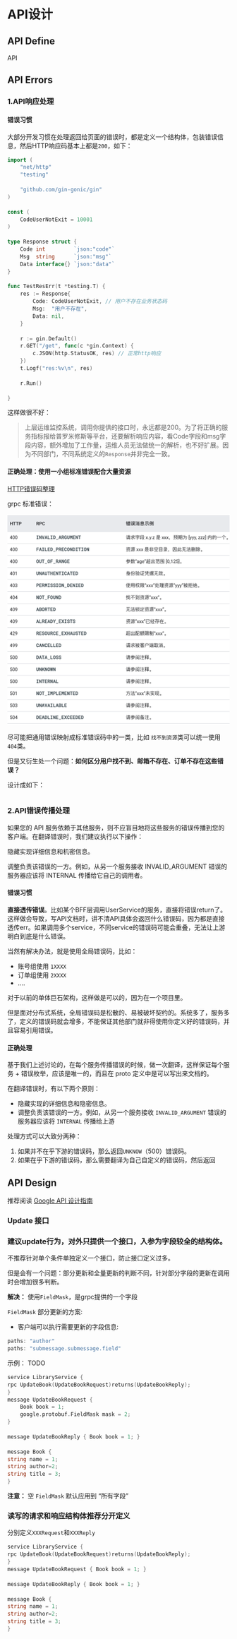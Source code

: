
# API设计

## API Define
API
## API Errors
### 1.API响应处理
#### 错误习惯
大部分开发习惯在处理返回给页面的错误时，都是定义一个结构体，包装错误信息，然后HTTP响应码基本上都是`200`，如下：
```go
import (
	"net/http"
	"testing"

	"github.com/gin-gonic/gin"
)

const (
	CodeUserNotExit = 10001
)

type Response struct {
	Code int         `json:"code"`
	Msg  string      `json:"msg"`
	Data interface{} `json:"data"`
}

func TestResErr(t *testing.T) {
	res := Response{
		Code: CodeUserNotExit, // 用户不存在业务状态码
		Msg:  "用户不存在",
		Data: nil,
	}

	r := gin.Default()
	r.GET("/get", func(c *gin.Context) {
		c.JSON(http.StatusOK, res) // 正常http响应
	})
	t.Logf("res:%v\n", res)

	r.Run()

}
```
这样做很不好：
>  上层运维监控系统，调用你提供的接口时，永远都是200。为了将正确的服务指标报给普罗米修斯等平台，还要解析响应内容，看Code字段和msg字段内容，额外增加了工作量，运维人员无法做统一的解析，也不好扩展。因为不同部门，不同系统定义的`Response`并非完全一致。

#### 正确处理：使用一小组标准错误配合大量资源

[HTTP错误码整理](https://blog.csdn.net/elevenqiao/article/details/6763040)

grpc 标准错误：

![](../image/01_grpc%20标准错误码.png)

尽可能把通用错误映射成标准错误码中的一类，比如 `找不到资源`类可以统一使用`404`类。

但是又衍生处一个问题：**如何区分用户找不到、邮箱不存在、订单不存在这些错误？**

 设计成如下：
```

```
### 2.API错误传播处理
如果您的 API 服务依赖于其他服务，则不应盲目地将这些服务的错误传播到您的客户端。在翻译错误时，我们建议执行以下操作：

隐藏实现详细信息和机密信息。

调整负责该错误的一方。例如，从另一个服务接收 INVALID_ARGUMENT 错误的服务器应该将 INTERNAL 传播给它自己的调用者。

#### 错误习惯

**直接透传错误**。比如某个BFF层调用UserService的服务，直接将错误return了。这样做会导致，写API文档时，讲不清API具体会返回什么错误码，因为都是直接透传err。如果调用多个service，不同service的错误码可能会重叠，无法让上游明白到底是什么错误。

当然有解决办法，就是使用全局错误码，比如：
- 账号组使用 `1XXXX`
- 订单组使用 `2XXXX`
- ....

对于以前的单体巨石架构，这样做是可以的，因为在一个项目里。

但是面对分布式系统，全局错误码是松散的、易被破坏契约的。系统多了，服务多了，定义的错误码就会增多，不能保证其他部门就非得使用你定义好的错误码，并且容易引用错误。


#### 正确处理
基于我们上述讨论的，在每个服务传播错误的时候，做一次翻译，这样保证每个服务 + 错误枚举，应该是唯一的，而且在 proto 定义中是可以写出来文档的。

在翻译错误时，有以下两个原则：
- 隐藏实现的详细信息和隐密信息。
- 调整负责该错误的一方。例如，从另一个服务接收 `INVALID_ARGUMENT` 错误的服务器应该将 `INTERNAL` 传播给上游

处理方式可以大致分两种：
1. 如果并不在乎下游的错误码，那么返回`UNKNOW`（500）错误码。
2. 如果在乎下游的错误码，那么需要翻译为自己自定义的错误码，然后返回

## API Design

推荐阅读 [Google API 设计指南](https://cloud.google.com/apis/design)

### Update 接口

### 建议update行为，对外只提供一个接口，入参为字段较全的结构体。
不推荐针对单个条件单独定义一个接口，防止接口定义过多。

但是会有一个问题：部分更新和全量更新的判断不同，针对部分字段的更新在调用时会增加很多判断。

**解决：** 使用`FieldMask`，是grpc提供的一个字段

`FieldMask` 部分更新的方案:
- 客户端可以执行需要更新的字段信息:
```go
paths: "author"
paths: "submessage.submessage.field"
```

示例： TODO
```go
service LibraryService {
rpc UpdateBook(UpdateBookRequest)returns(UpdateBookReply);
}
message UpdateBookRequest { 
    Book book = 1; 
    google.protobuf.FieldMask mask = 2;
}

message UpdateBookReply { Book book = 1; }

message Book {
string name = 1;
string author=2;
string title = 3;
}
```


**注意：** 空 `FieldMask` 默认应用到 “所有字段”
### 读写的请求和响应结构体推荐分开定义

分别定义`XXXRequest`和`XXXReply`

```go
service LibraryService {
rpc UpdateBook(UpdateBookRequest)returns(UpdateBookReply);
}
message UpdateBookRequest { Book book = 1; }

message UpdateBookReply { Book book = 1; }

message Book {
string name = 1;
string author=2;
string title = 3;
}
```